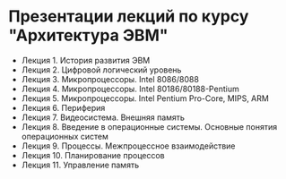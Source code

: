 # Презентации лекций по курсу "Архитектура ЭВМ"

* Лекция 1. История развития ЭВМ
* Лекция 2. Цифровой логический уровень
* Лекция 3. Микропроцессоры. Intel 8086/8088
* Лекция 4. Микропроцессоры. Intel 80186/80188-Pentium
* Лекция 5. Микропроцессоры. Intel Pentium Pro-Core, MIPS, ARM 
* Лекция 6. Периферия
* Лекция 7. Видеосистема. Внешняя память
* Лекция 8. Введение в операционные системы. Основные понятия операционных систем
* Лекция 9. Процессы. Межпроцессное взаимодействие
* Лекция 10. Планирование процессов
* Лекция 11. Управление память
